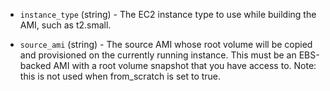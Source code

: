 <!-- Code generated from the comments of the RunConfig struct in builder/amazon/common/run_config.go; DO NOT EDIT MANUALLY -->

-   `instance_type` (string) - The EC2 instance type to use while building the
    AMI, such as t2.small.
    
-   `source_ami` (string) - The source AMI whose root volume will be copied and
    provisioned on the currently running instance. This must be an EBS-backed
    AMI with a root volume snapshot that you have access to. Note: this is not
    used when from_scratch is set to true.
    